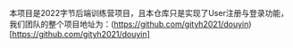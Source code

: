 本项目是2022字节后端训练营项目，且本仓库只是实现了User注册与登录功能，我们团队的整个项目地址为：(https://github.com/gityh2021/douyin)[https://github.com/gityh2021/douyin]
